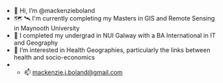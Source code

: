 - :woman: Hi, I’m @mackenzieboland
- :world_map: :artificial_satellite: I'm currently completing my Masters in GIS and Remote Sensing in Maynooth University
-  :scroll: I completed my undergrad in NUI Galway with a BA International in IT and Geography 
- 👀 I’m interested in Health Geographies, particularly the links between health and socio-economics 
- - 📫 mackenzie.j.boland@gmail.com

<!---
mackenzieboland/mackenzieboland is a ✨ special ✨ repository because its `README.md` (this file) appears on your GitHub profile.
You can click the Preview link to take a look at your changes.
--->
